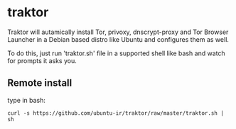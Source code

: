 # traktor
Traktor will autamically install Tor, privoxy, dnscrypt-proxy and Tor Browser Launcher in a Debian based distro like Ubuntu and configures them as well.

To do this, just run 'traktor.sh' file in a supported shell like bash and watch for prompts it asks you.

## Remote install
type in bash:

`curl -s https://github.com/ubuntu-ir/traktor/raw/master/traktor.sh | sh`
